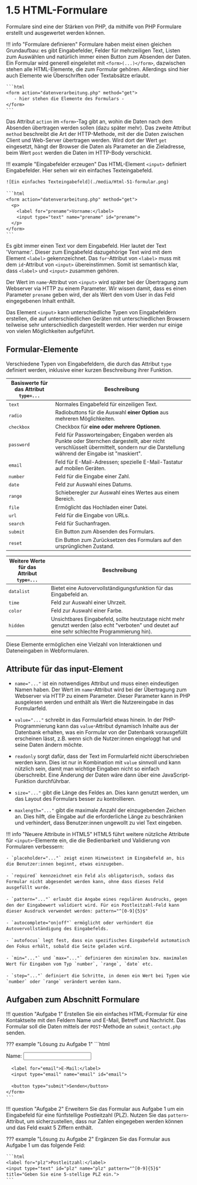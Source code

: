 # 1.5 HTML-Formulare

Formulare sind eine der Stärken von PHP, da mithilfe von PHP Formulare erstellt und ausgewertet werden können. 

!!! info "Formulare definieren"
    Formulare haben meist einen gleichen Grundaufbau: es gibt Eingabefelder, Felder für mehrzeiligen Text, Listen zum Auswählen und natürlich immer einen Button zum Absenden der Daten. Ein Formular wird generell eingeleitet mit `<form>(...)</form>`, dazwischen stehen alle HTML-Elemente, die zum Formular gehören. Allerdings sind hier auch Elemente wie Überschriften oder Textabsätze erlaubt.

    ```html
    <form action="datenverarbeitung.php" method="get">
       - hier stehen die Elemente des Formulars -
    </form>
    ```

Das Attribut `action` im `<form>`-Tag gibt an, wohin die Daten nach dem Absenden übertragen werden sollen (dazu später mehr). Das zweite Attribut `method` beschreibt die Art der HTTP-Methode, mit der die Daten zwischen Client und Web-Server übertragen werden. Wird dort der Wert `get` eingesetzt, hängt der Browser die Daten als Parameter an die Zieladresse, beim Wert `post` werden die Daten im HTTP-Body verschickt.

!!! example "Eingabefelder erzeugen"
    Das HTML-Element `<input>` definiert Eingabefelder. Hier sehen wir ein einfaches Texteingabefeld.

    ![Ein einfaches Texteingabefeld](./media/Html-51-formular.png)

    ```html
    <form action="datenverarbeitung.php" method="get">
      <p>
        <label for="prename">Vorname:</label>
        <input type="text" name="prename" id="prename">
      </p>
    </form>
    ```

Es gibt immer einen Text vor dem Eingabefeld. Hier lautet der Text 'Vorname:'. Dieser zum Eingabefeld dazugehörige Text wird mit dem Element `<label>` gekennzeichnet. Das `for`-Attribut von `<label>` muss mit dem `id`-Attribut von `<input>` übereinstimmen. Somit ist semantisch klar, dass `<label>` und `<input>` zusammen gehören.

Der Wert im `name`-Attribut von `<input>` wird später bei der Übertragung zum Webserver via HTTP zu einem Parameter. Wir wissen damit, dass es einen Parameter `prename` geben wird, der als Wert den vom User in das Feld eingegebenen Inhalt enthält.

Das Element `<input>` kann unterschiedliche Typen von Eingabefeldern erstellen, die auf unterschiedlichen Geräten mit unterschiedlichen Browsern teilweise sehr unterschiedlich dargestellt werden. Hier werden nur einige von vielen Möglichkeiten aufgeführt.

## Formular-Elemente

Verschiedene Typen von Eingabefeldern, die durch das Attribut `type` definiert werden, inklusive einer kurzen Beschreibung ihrer Funktion.

| Basiswerte für das Attribut `type=...` | Beschreibung |
|---------------------|--------------|
| `text`              | Normales Eingabefeld für einzeiligen Text. |
| `radio`             | Radiobuttons für die Auswahl **einer Option** aus mehreren Möglichkeiten. |
| `checkbox`          | Checkbox für **eine oder mehrere Optionen**. |
| `password`          | Feld für Passworteingaben; Eingaben werden als Punkte oder Sternchen dargestellt, aber nicht verschlüsselt übermittelt, sondern nur die Darstellung während der Eingabe ist "maskiert". |
| `email`             | Feld für E-Mail-Adressen; spezielle E-Mail-Tastatur auf mobilen Geräten. |
| `number`            | Feld für die Eingabe einer Zahl. |
| `date`              | Feld zur Auswahl eines Datums. |
| `range`             | Schieberegler zur Auswahl eines Wertes aus einem Bereich. |
| `file`              | Ermöglicht das Hochladen einer Datei. |
| `url`               | Feld für die Eingabe von URLs. |
| `search`            | Feld für Suchanfragen. |
| `submit`            | Ein Button zum Absenden des Formulars. |
| `reset`             | Ein Button zum Zurücksetzen des Formulars auf den ursprünglichen Zustand. |

| Weitere Werte für das Attribut `type=...` | Beschreibung |
|---------------------|--------------|
| `datalist`          | Bietet eine Autovervollständigungsfunktion für das Eingabefeld an. |
| `time`              | Feld zur Auswahl einer Uhrzeit. |
| `color`             | Feld zur Auswahl einer Farbe. |
| `hidden`            | Unsichtbares Eingabefeld, sollte heutzutage nicht mehr genutzt werden (also echt "verboten" und deutet auf eine sehr schlechte Programmierung hin).  |


Diese Elemente ermöglichen eine Vielzahl von Interaktionen und Dateneingaben in Webformularen.

## Attribute für das input-Element

- `name="..."` ist ein notwendiges Attribut und muss einen eindeutigen Namen haben. Der Wert im `name`-Attribut wird bei der Übertragung zum Webserver via HTTP zu einem Parameter. Dieser Parameter kann in PHP ausgelesen werden und enthält als Wert die Nutzereingabe in das Formularfeld.

- `value="..."` schreibt in das Formularfeld etwas hinein. In der PHP-Programmierung kann das `value`-Attribut dynamisch Inhalte aus der Datenbank erhalten, was ein Formular von der Datenbank vorausgefüllt erscheinen lässt, z.B. wenn sich die Nutzer:innen eingeloggt hat und seine Daten ändern möchte.

- `readonly` sorgt dafür, dass der Text im Formularfeld nicht überschrieben werden kann. Dies ist nur in Kombination mit `value` sinnvoll und kann nützlich sein, damit man wichtige Eingaben nicht so einfach überschreibt. Eine Änderung der Daten wäre dann über eine JavaScript-Funktion durchführbar.

- `size="..."` gibt die Länge des Feldes an. Dies kann genutzt werden, um das Layout des Formulars besser zu kontrollieren.

- `maxlength="..."` gibt die maximale Anzahl der einzugebenden Zeichen an. Dies hilft, die Eingabe auf die erforderliche Länge zu beschränken und verhindert, dass Benutzer:innen ungewollt zu viel Text eingeben.

!!! info "Neuere Attribute in HTML5"
    HTML5 führt weitere nützliche Attribute für `<input>`-Elemente ein, die die Bedienbarkeit und Validierung von Formularen verbessern:

    - `placeholder="..."` zeigt einen Hinweistext im Eingabefeld an, bis die Benutzer:innen beginnt, etwas einzugeben.
    
    - `required` kennzeichnet ein Feld als obligatorisch, sodass das Formular nicht abgesendet werden kann, ohne dass dieses Feld ausgefüllt wurde.
    
    - `pattern="..."` erlaubt die Angabe eines regulären Ausdrucks, gegen den der Eingabewert validiert wird. Für ein Postleitzahl-Feld kann dieser Ausdruck verwendet werden: pattern="^[0-9]{5}$"
    
    - `autocomplete="on|off"` ermöglicht oder verhindert die Autovervollständigung des Eingabefelds.
    
    - `autofocus` legt fest, dass ein spezifisches Eingabefeld automatisch den Fokus erhält, sobald die Seite geladen wird.
    
    - `min="..."` und `max="..."` definieren den minimalen bzw. maximalen Wert für Eingaben vom Typ `number`, `range`, `date` etc.
    
    - `step="..."` definiert die Schritte, in denen ein Wert bei Typen wie `number` oder `range` verändert werden kann.

## Aufgaben zum Abschnitt Formulare

!!! question "Aufgabe 1"
    Erstellen Sie ein einfaches HTML-Formular für eine Kontaktseite mit den Feldern Name und E-Mail, Betreff und Nachricht. Das Formular soll die Daten mittels der `POST`-Methode an `submit_contact.php` senden.

??? example "Lösung zu Aufgabe 1"
    ```html
    <form action="submit_contact.php" method="post">
      <label for="name">Name:</label>
      <input type="text" name="name" id="name">
      
      <label for="email">E-Mail:</label>
      <input type="email" name="email" id="email">
      
      <button type="submit">Senden</button>
    </form>
    ```

!!! question "Aufgabe 2"
    Erweitern Sie das Formular aus Aufgabe 1 um ein Eingabefeld für eine fünfstellige Postleitzahl (PLZ). Nutzen Sie das `pattern`-Attribut, um sicherzustellen, dass nur Zahlen eingegeben werden können und das Feld exakt 5 Ziffern enthält.

??? example "Lösung zu Aufgabe 2"
    Ergänzen Sie das Formular aus Aufgabe 1 um das folgende Feld:

    ```html
    <label for="plz">Postleitzahl:</label>
    <input type="text" id="plz" name="plz" pattern="^[0-9]{5}$" title="Geben Sie eine 5-stellige PLZ ein.">
    ```
   


